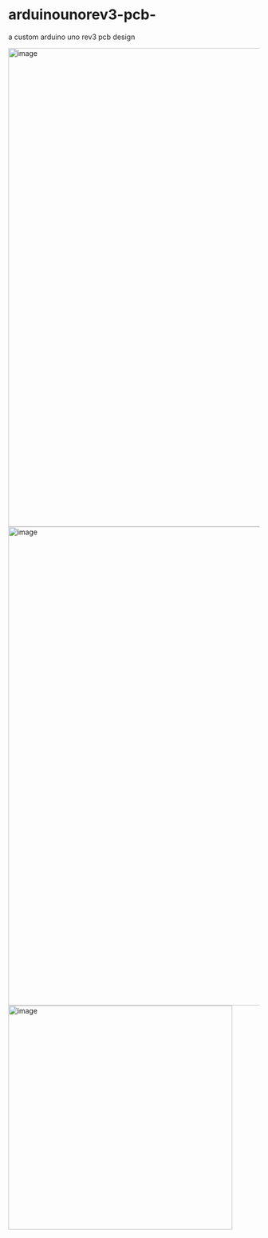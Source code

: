 # arduinounorev3-pcb-
a custom arduino uno rev3 pcb design 

<img width="959" alt="image" src="https://github.com/user-attachments/assets/86942631-5b12-4a8b-8e30-61b8e327d896" />

<img width="959" alt="image" src="https://github.com/user-attachments/assets/d5998285-200a-4d8b-954a-4519113668ed" />

<img width="449" alt="image" src="https://github.com/user-attachments/assets/a65d5e65-7ce9-486b-b751-6c575c50bf51" />
